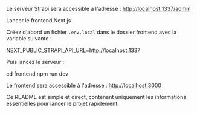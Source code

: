Le serveur Strapi sera accessible à l'adresse : [http://localhost:1337/admin](http://localhost:1337/admin)

Lancer le frontend Next.js

Créez d'abord un fichier `.env.local` dans le dossier frontend avec la variable suivante :

NEXT_PUBLIC_STRAPI_API_URL=http://localhost:1337


Puis lancez le serveur :

cd frontend
npm run dev


Le frontend sera accessible à l'adresse : [http://localhost:3000](http://localhost:3000)


Ce README est simple et direct, contenant uniquement les informations essentielles pour lancer le projet rapidement.
